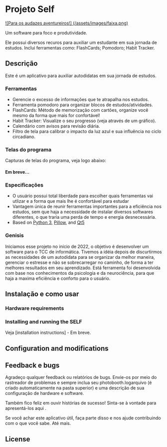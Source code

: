 # Projeto Self

[![Para os audazes aventureiros!]
(/assets/images/faixa.png)](<img alt="cartaodevisita" title="Bemvindo" src="/assets/images/mago.png" width="50" height="50" />)

Um software para foco e produtividade.

Ele possui diversos recuros para auxiliar um estudante em sua jornada de estudos. Inclui ferramentas como: 
FlashCards;
Pomodoro;
Habit Tracker.

## Descrição 
Este é um aplicativo para auxiliar autodidatas em sua jornada de estudos.

### Ferramentas
* Gerencie o excesso de informações que te atrapalha nos estudos.
* Ferramenta pomodoro para organizar blocos de estudos/atividades.
* FlashCards: Método de memorização com cartões, organize você mesmo da forma que mais for confortável!
* Habit Tracker: Visualize o seu progresso (veja através de um gráfico).
* Calendário com avisos para revisão diária.
* Filtro de tela para calibrar o impacto da luz azul e sua influência no ciclo circadiano.

### Telas do programa 
Capturas de telas do programa, veja logo abaixo:

#### Em breve...

### Especificações
* O usuário possui total liberdade para escolher quais ferramentas vai utlizar e a forma que mais lhe é confortável para estudar
* Vantagem única de reunir ferramentas importantes para a eficiência nos estudos, sem que haja a necessidade de instalar diversos softwares diferentes, o que traria uma perda de tempo e energia desnecessária.
* Based on [Python 3](https://www.python.org/), [Pillow](https://pillow.readthedocs.io), and [Qt5](https://www.qt.io/developers/)

### Genisis
Iniciamos esse projeto no início de 2022, o objetivo é desenvolver um software para o TCC de informática. Tivemos a idéia depois de discurtirmos as necessidades de um autodidata para se organizar da melhor maneira, gerenciar o estresse e não se sobrecarregar no caminho, de forma a ter melhores resultados em seu aprendizado. Está ferramenta foi desenvolvida com base nos conhecimentos da psicologia e da neurociência, para que haja a maxima eficiência e conforto para o usuário.

## Instalação e como usar

### Hardware requirements


### Installing and running the SELF

Veja [installation instructions] - Em breve.

## Configuration and modifications

## Feedback e bugs
Agradeço qualquer feedback ou relatórios de bugs. Envie-os por meio do rastreador de problemas e sempre inclua seu photobooth.logarquivo (é criado automaticamente na pasta superior) e uma descrição de sua configuração de hardware e software.

Também fico feliz em ouvir histórias de sucesso! Sinta-se à vontade para apresentá-los aqui .

Se você achar este aplicativo útil, faça parte disso e nos ajude contribuindo com o que você sabe. Até mais.


## License
